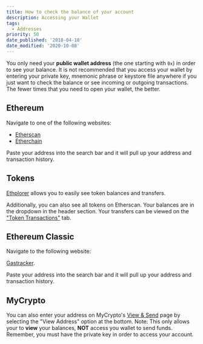 ```yaml
---
title: How to check the balance of your account
description: Accessing your Wallet
tags:
  - Addresses
priority: 50
date_published: '2018-04-18'
date_modified: '2020-10-08'
---
```


You only need your **public wallet address** (the one starting with `0x`) in order to see your balance. It is not recommended that you access your wallet by entering your private key, mnemonic phrase or keystore file anywhere if you just want to check the balance or see incoming or outgoing transactions. The fewer times that you need to open your wallet, the better.

## Ethereum

Navigate to one of the following websites:

- [Etherscan](https://etherscan.io/)
- [Etherchain](https://www.etherchain.org/)

Paste your address into the search bar and it will pull up your address and transaction history.

## Tokens

[Ethplorer](https://ethplorer.io/) allows you to easily see token balances and transfers.

Additionally, you can also see all tokens on Etherscan. Your balances are in the dropdown in the header section. Your transfers can be viewed on the ["Token Transactions"](https://etherscan.io/address/0x7cb57b5a97eabe94205c07890be4c1ad31e486a8#tokentxns) tab.

## Ethereum Classic

Navigate to the following website:

[Gastracker](https://gastracker.io/).

Paste your address into the search bar and it will pull up your address and transaction history.

## MyCrypto

You can also enter your address on MyCrypto's [View & Send](https://mycrypto.com/account) page by selecting the "View Address" option at the bottom. Note: This only allows your to **view** your balances, **NOT** access you wallet to send funds. Remember, you must have the private key in order to access your account.
